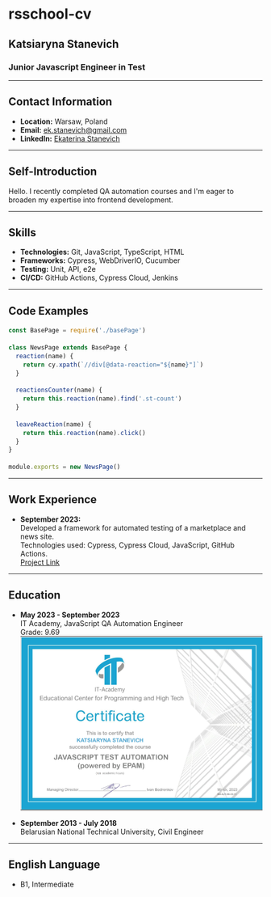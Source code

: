 # rsschool-cv
## Katsiaryna Stanevich
### Junior Javascript Engineer in Test

---

## Contact Information
- **Location:** Warsaw, Poland
- **Email:** [ek.stanevich@gmail.com](mailto:ek.stanevich@gmail.com)
- **LinkedIn:** [Ekaterina Stanevich](https://www.linkedin.com/in/ekaterina-stanevich)

---
## Self-Introduction
Hello. I recently completed QA automation courses and I'm eager to broaden my expertise into frontend development.


---

## Skills
- **Technologies:** Git, JavaScript, TypeScript, HTML
- **Frameworks:** Cypress, WebDriverIO, Cucumber
- **Testing:** Unit, API, e2e
- **CI/CD:** GitHub Actions, Cypress Cloud, Jenkins

---

## Code Examples

```js
const BasePage = require('./basePage')

class NewsPage extends BasePage {
  reaction(name) {
    return cy.xpath(`//div[@data-reaction="${name}"]`)
  }

  reactionsCounter(name) {
    return this.reaction(name).find('.st-count')
  }

  leaveReaction(name) {
    return this.reaction(name).click()
  }
}

module.exports = new NewsPage()
```

---

## Work Experience
- **September 2023:**  
  Developed a framework for automated testing of a marketplace and news site.  
  Technologies used: Cypress, Cypress Cloud, JavaScript, GitHub Actions.  
  [Project Link](https://github.com/katyastan/FinalWork)

---

## Education
- **May 2023 - September 2023**  
  IT Academy, JavaScript QA Automation Engineer  
  Grade: 9.69  
  ![IT Academy Certificate](./images/certificate.png)

- **September 2013 - July 2018**  
  Belarusian National Technical University, Civil Engineer

---

## English Language
- B1, Intermediate

